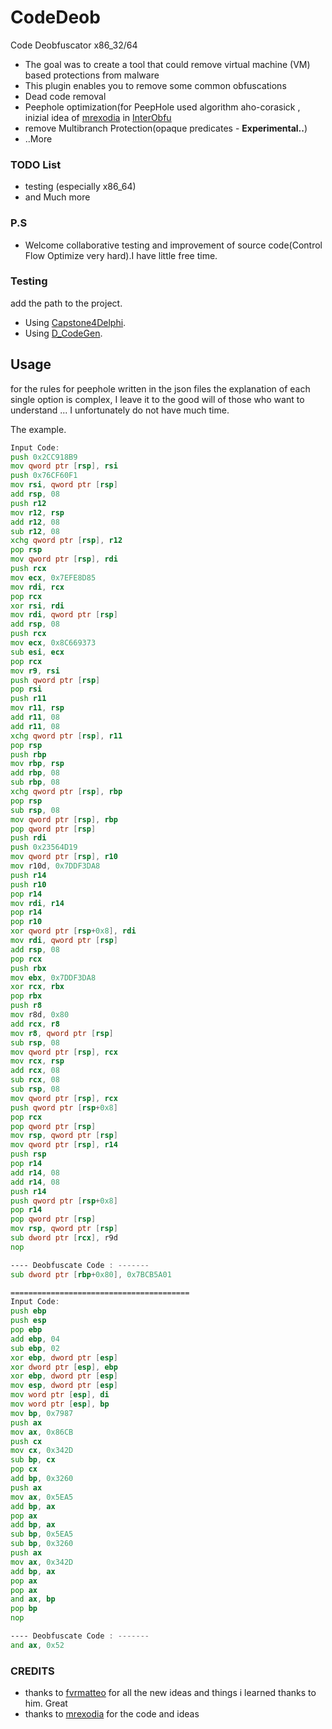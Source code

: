 # CodeDeob
 Code Deobfuscator x86_32/64

* The goal was to create a tool that could remove virtual machine (VM) based protections from malware
* This plugin enables you to remove some common obfuscations
* Dead code removal 
* Peephole optimization(for PeepHole used algorithm aho-corasick , inizial idea of [mrexodia](https://github.com/mrexodia)  in [InterObfu](https://github.com/x64dbg/InterObfu)
* remove Multibranch Protection(opaque predicates -  **Experimental..**)
* ..More

### TODO List ###
* testing (especially x86_64)
* and Much more

### P.S ###

* Welcome collaborative testing and improvement of source code(Control Flow Optimize very hard).I have little free time.

### Testing ###
  add the path to the project.
  
* Using [Capstone4Delphi](https://github.com/Pigrecos/Capstone4Delphi). 
* Using [D_CodeGen](https://github.com/Pigrecos/D_CodeGen).

## Usage ##
  
  for the rules for peephole written in the json files the explanation of each single option is complex, I leave it to the good will 
  of those who want to understand ... I unfortunately do not have much time. 

  The example. 
  
~~~asm
Input Code:
push 0x2CC918B9
mov qword ptr [rsp], rsi
push 0x76CF60F1
mov rsi, qword ptr [rsp]
add rsp, 08
push r12
mov r12, rsp
add r12, 08
sub r12, 08
xchg qword ptr [rsp], r12
pop rsp
mov qword ptr [rsp], rdi
push rcx
mov ecx, 0x7EFE8D85
mov rdi, rcx
pop rcx
xor rsi, rdi
mov rdi, qword ptr [rsp]
add rsp, 08
push rcx
mov ecx, 0x8C669373
sub esi, ecx
pop rcx
mov r9, rsi
push qword ptr [rsp]
pop rsi
push r11
mov r11, rsp
add r11, 08
add r11, 08
xchg qword ptr [rsp], r11
pop rsp
push rbp
mov rbp, rsp
add rbp, 08
sub rbp, 08
xchg qword ptr [rsp], rbp
pop rsp
sub rsp, 08
mov qword ptr [rsp], rbp
pop qword ptr [rsp]
push rdi
push 0x23564D19
mov qword ptr [rsp], r10
mov r10d, 0x7DDF3DA8
push r14
push r10
pop r14
mov rdi, r14
pop r14
pop r10
xor qword ptr [rsp+0x8], rdi
mov rdi, qword ptr [rsp]
add rsp, 08
pop rcx
push rbx
mov ebx, 0x7DDF3DA8
xor rcx, rbx
pop rbx
push r8
mov r8d, 0x80
add rcx, r8
mov r8, qword ptr [rsp]
sub rsp, 08
mov qword ptr [rsp], rcx
mov rcx, rsp
add rcx, 08
sub rcx, 08
sub rsp, 08
mov qword ptr [rsp], rcx
push qword ptr [rsp+0x8]
pop rcx
pop qword ptr [rsp]
mov rsp, qword ptr [rsp]
mov qword ptr [rsp], r14
push rsp
pop r14
add r14, 08
add r14, 08
push r14
push qword ptr [rsp+0x8]
pop r14
pop qword ptr [rsp]
mov rsp, qword ptr [rsp]
sub dword ptr [rcx], r9d
nop

---- Deobfuscate Code : -------
sub dword ptr [rbp+0x80], 0x7BCB5A01

========================================
Input Code:
push ebp
push esp
pop ebp
add ebp, 04
sub ebp, 02
xor ebp, dword ptr [esp]
xor dword ptr [esp], ebp
xor ebp, dword ptr [esp]
mov esp, dword ptr [esp]
mov word ptr [esp], di
mov word ptr [esp], bp
mov bp, 0x7987
push ax
mov ax, 0x86CB
push cx
mov cx, 0x342D
sub bp, cx
pop cx
add bp, 0x3260
push ax
mov ax, 0x5EA5
add bp, ax
pop ax
add bp, ax
sub bp, 0x5EA5
sub bp, 0x3260
push ax
mov ax, 0x342D
add bp, ax
pop ax
pop ax
and ax, bp
pop bp
nop

---- Deobfuscate Code : -------
and ax, 0x52
~~~

### CREDITS ###

* thanks to [fvrmatteo](https://github.com/fvrmatteo) for all the new ideas and things i learned thanks to him. Great 
* thanks to [mrexodia](https://github.com/mrexodia) for the code and ideas

